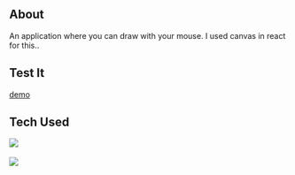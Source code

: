 ## About
An application where you can draw with your mouse.
I used canvas in react for this..

## Test It
[demo](https://luminous-klepon-459862.netlify.app/ "Canvas Drawing")

## Tech Used
<img align="left" src="https://img.shields.io/badge/-React-white?style=for-the-badge&logo=React&logoColor=#61DAFB"/>
</br>
</br>
<img align="left" src="https://img.shields.io/badge/-Styled%20Components-white?style=for-the-badge&logo=styled-components&logoColor=DB7093" />
